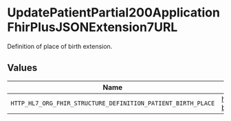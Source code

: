 # UpdatePatientPartial200ApplicationFhirPlusJSONExtension7URL

Definition of place of birth extension.


## Values

| Name                                                         | Value                                                        |
| ------------------------------------------------------------ | ------------------------------------------------------------ |
| `HTTP_HL7_ORG_FHIR_STRUCTURE_DEFINITION_PATIENT_BIRTH_PLACE` | http://hl7.org/fhir/StructureDefinition/patient-birthPlace   |